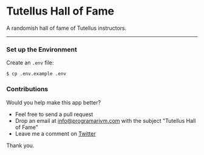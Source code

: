 # Tutellus Hall of Fame

A randomish hall of fame of Tutellus instructors.

---

### Set up the Environment

Create an `.env` file:

    $ cp .env.example .env

### Contributions

Would you help make this app better?

- Feel free to send a pull request
- Drop an email at info@programarivm.com with the subject "Tutellus Hall of Fame"
- Leave me a comment on [Twitter](https://twitter.com/programarivm)

Thank you.

